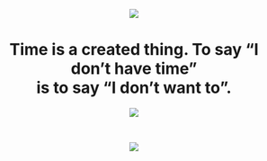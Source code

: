 

<p>
  
  
<p align="center">
  <img   src="https://i.redd.it/xn06ft4tjcy41.jpg">
</p>
  
  <h1 align="center">Time is a created thing. To say “I don’t have time” <br> is to say “I don’t want to”.</h1>

<p align="center">
 <a href="https://linkedin.com/in/abdelazizelouahab" target="_blank">
  <img src="https://img.icons8.com/fluent/48/000000/linkedin.png" />
 </a>
</p>
</br>
</p>

<p align="center">
<img src="https://visitor-badge.laobi.icu/badge?page_id=MrAbdelaziz" id="counter">
</p>
